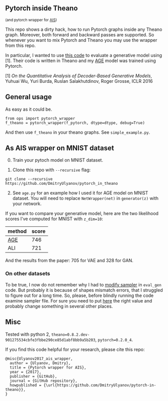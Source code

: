 ## Pytorch inside Theano

<small>(and pytorch wrapper for [AIS](https://github.com/tonywu95/eval_gen))</small>

This repo shows a dirty hack, how to run Pytorch graphs inside any Theano graph. Moreover, both forward and backward passes are supported. So whenever you want to mix Pytorch and Theano you may use the wrapper from this repo.

In particular, I wanted to use [this code](https://github.com/tonywu95/eval_gen) to evaluate a generative model using [1]. Their code is written in Theano and my [AGE](https://arxiv.org/abs/1704.02304) model was trained using Pytorch.

[1] *On the Quantitative Analysis of Decoder-Based Generative Models*, Yuhuai Wu, Yuri Burda, Ruslan Salakhutdinov, Roger Grosse, ICLR 2016

## General usage
As easy as it could be.
```
from ops import pytorch_wrapper
f_theano = pytorch_wrapper(f_pytorch, dtype=dtype, debug=True)
```
And then use `f_theano` in your theano graphs. See `simple_example.py`.
## As AIS wrapper on MNIST dataset

0. Train your pytoch model on MNIST dataset.

1. Clone this repo with `--recursive` flag:
```
git clone --recursive https://github.com/DmitryUlyanov/pytorch_in_theano
```
2. See `age.py` for an example how I used it for AGE model on MNIST dataset. You will need to replace `NetWrapper(net)` in `generator(z)` with your network.    


If you want to compare your generative model, here are the two likelihood scores I've computed for MNIST with `z_dim=10`:

| method | score |
|--------|-------|
|  [AGE](https://arxiv.org/abs/1704.02304)   |  746  |
|  ALI   |  721  |

And the results from the paper: 705 for VAE and 328 for GAN.
### On other datasets
To be true, I now do not remember why I had to [modify sampler](https://github.com/DmitryUlyanov/eval_gen/commit/2347d967ef5554719cb6c4fa1a12f0a7b7903939) in `eval_gen` code. But probably it is because of shapes mismatch errors, that I struggled to figure out for a long time. So, please, before blindly running the code examine sampler file. For sure you need to put [here](https://github.com/DmitryUlyanov/eval_gen/blob/master/sampling/samplers_32.py#L109) the right value and probably change something in several other places.

## Misc

Tested with python 2, `theano=0.8.2.dev-901275534cbfe3fbbe290ce85d1abf8bb9a5b203`, `pytorch=0.2.0_4`.


If you find this code helpful for your research, please cite this repo:

```
@misc{Ulyanov2017_ais_wrapper,
  author = {Ulyanov, Dmitry},
  title = {Pytorch wrapper for AIS},
  year = {2017},
  publisher = {GitHub},
  journal = {GitHub repository},
  howpublished = {\url{https://github.com/DmitryUlyanov/pytorch-in-theano}},
}
```
